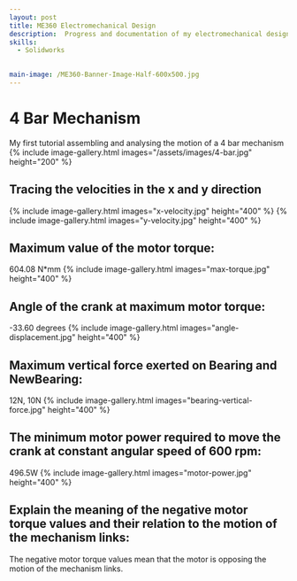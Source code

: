 ```yaml
---
layout: post
title: ME360 Electromechanical Design
description:  Progress and documentation of my electromechanical design course.
skills:
  - Solidworks
  

main-image: /ME360-Banner-Image-Half-600x500.jpg
---
```

# 4 Bar Mechanism 
My first tutorial assembling and analysing the motion of a 4 bar mechanism
{% include image-gallery.html images="/assets/images/4-bar.jpg" height="200" %}

## Tracing the velocities in the x and y direction
{% include image-gallery.html images="x-velocity.jpg" height="400" %}
{% include image-gallery.html images="y-velocity.jpg" height="400" %}

## Maximum value of the motor torque: 
604.08 N*mm
{% include image-gallery.html images="max-torque.jpg" height="400" %}

## Angle of the crank at maximum motor torque:
-33.60 degrees
{% include image-gallery.html images="angle-displacement.jpg" height="400" %}

## Maximum vertical force exerted on Bearing and NewBearing:
12N, 10N
{% include image-gallery.html images="bearing-vertical-force.jpg" height="400" %}

## The minimum motor power required to move the crank at constant angular speed of 600 rpm: 
496.5W
{% include image-gallery.html images="motor-power.jpg" height="400" %}

## Explain the meaning of the negative motor torque values and their relation to the motion of the mechanism links: 
The negative motor torque values mean that the motor is opposing the motion of the mechanism links. 
